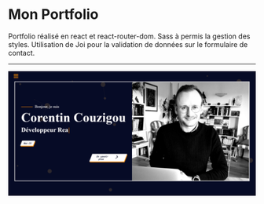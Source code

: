 # Mon Portfolio

Portfolio réalisé en react et react-router-dom. Sass à permis la gestion des styles. Utilisation de Joi pour la validation de données sur le formulaire de contact.
____
![Mon portfolio](./homeportfolio.png)
